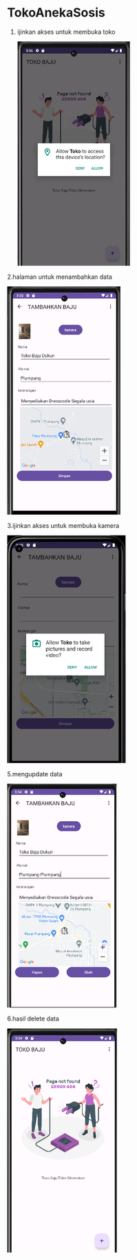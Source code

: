 # TokoAnekaSosis
1. ijinkan akses untuk membuka toko<p>
   <img src="https://github.com/hamimmasudin/BajuToko/blob/master/allow%20toko.PNG">
   
2.halaman untuk menambahkan data<p>
  <img src="https://github.com/hamimmasudin/BajuToko/blob/master/menambahkan%20data.PNG">
  
3.ijinkan akses untuk membuka kamera <p>
  <img src="https://github.com/hamimmasudin/BajuToko/blob/master/allow%20kamera.PNG">
  
5.mengupdate data <p>
  <img src="https://github.com/hamimmasudin/BajuToko/blob/master/mngedit%20data.PNG">
  
6.hasil delete data <p>
  <img src="https://github.com/hamimmasudin/BajuToko/blob/master/hasil%20menghapus%20data.PNG">
